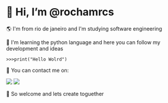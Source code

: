  <h1>👋 Hi, I’m @rochamrcs</h1>
 
 🌎 I'm from rio de janeiro and I'm studying software engineering
 
 🐍 I'm learning the python language and here you can follow my development and ideas
 
    >>>print("Hello Wolrd")


 📣 You can contact me on:

   <a href="https://t.me/z3R10"><img src="https://tinyurl.com/bt9u6y3u" class="media-object  img-responsive img-thumbnail"></a>
    <a href="https://www.linkedin.com/in/rocha-marcos/"><img src="https://tinyurl.com/jjrnpdhu" class="media-object  img-responsive img-thumbnail"></a>

 🎉 So welcome and lets create toguether 


